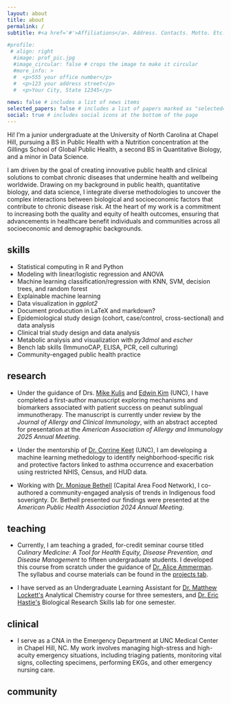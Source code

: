 ```yaml
---
layout: about
title: about
permalink: /
subtitle: #<a href='#'>Affiliations</a>. Address. Contacts. Motto. Etc.

#profile:
 # align: right
  #image: prof_pic.jpg
  #image_circular: false # crops the image to make it circular
  #more_info: >
  #  <p>555 your office number</p>
  #  <p>123 your address street</p>
  #  <p>Your City, State 12345</p>

news: false # includes a list of news items
selected_papers: false # includes a list of papers marked as "selected={true}"
social: true # includes social icons at the bottom of the page
---
```


Hi! I’m a junior undergraduate at the University of North Carolina at Chapel Hill, pursuing a BS in Public Health with a Nutrition concentration at the Gillings School of Global Public Health, a second BS in Quantitative Biology, and a minor in Data Science. 

I am driven by the goal of creating innovative public health and clinical solutions to combat chronic diseases that undermine health and wellbeing worldwide. Drawing on my background in public health, quantitative biology, and data science, I integrate diverse methodologies to uncover the complex interactions between biological and socioeconomic factors that contribute to chronic disease risk. At the heart of my work is a commitment to increasing both the quality and equity of health outcomes, ensuring that advancements in healthcare benefit individuals and communities across all socioeconomic and demographic backgrounds.

## skills

- Statistical computing in R and Python
- Modeling with linear/logistic regression and ANOVA
- Machine learning classification/regression with KNN, SVM, decision trees, and random forest
- Explainable machine learning
- Data visualization in *ggplot2*
- Document producution in LaTeX and markdown?
- Epidemiological study design (cohort, case/control, cross-sectional) and data analysis
- Clinical trial study design and data analysis
- Metabolic analysis and visualization with *py3dmol* and *escher*
- Bench lab skills (ImmunoCAP, ELISA, PCR, cell culturing)
- Community-engaged public health practice

## research

- Under the guidance of Drs. [Mike Kulis](https://www.med.unc.edu/pediatrics/foodallergy/lab/kulis-lab/) and [Edwin Kim](https://www.med.unc.edu/pediatrics/people/edwin-kim-md-ms/) (UNC), I have completed a first-author manuscript exploring mechanisms and biomarkers associated with patient success on peanut sublingual immunotherapy. The manuscript is currently under review by the *Journal of Allergy and Clinical Immunology*, with an abstract accepted for presentation at the *American Association of Allergy and Immunology 2025 Annual Meeting*.

- Under the mentorship of [Dr. Corrine Keet](https://www.med.unc.edu/pediatrics/people/corinne-keet-md-phd/) (UNC), I am developing a machine learning methedology to identify neighborhood-specific risk and protective factors linked to asthma occurrence and exacerbation using restricted NHIS, Census, and HUD data.

- Working with [Dr. Monique Bethell](https://www.capitalareafoodnetwork.org/leadership) (Capital Area Food Network), I co-authored a community-engaged analysis of trends in Indigenous food soverignty. Dr. Bethell presented our findings were presented at the *American Public Health Association 2024 Annual Meeting*. 

## teaching

- Currently, I am teaching a graded, for-credit seminar course titled *Culinary Medicine: A Tool for Health Equity, Disease Prevention, and Disease Management* to fifteen undergraduate students. I developed this course from scratch under the guidance of [Dr. Alice Ammerman](https://sph.unc.edu/adv_profile/alice-ammerman-drph/). The syllabus and course materials can be found in the [projects tab](http://neel-i-singh.github.io/projects/). 

- I have served as an Undergraduate Learning Assistant for [Dr. Matthew Lockett's](https://chem.unc.edu/faculty/Lockett-Matthew/) Analytical Chemistry course for three semesters, and [Dr. Eric Hastie's](https://bio.unc.edu/faculty-profile/hastie/) Biological Research Skills lab for one semester. 

## clinical

- I serve as a CNA in the Emergency Department at UNC Medical Center in Chapel Hill, NC. My work involves managing high-stress and high-acuity emergency situations, including triaging patients, monitoring vital signs, collecting specimens, performing EKGs, and other emergency nursing care.

## community